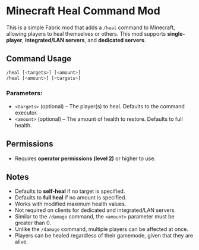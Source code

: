 # Minecraft Heal Command Mod

This is a simple Fabric mod that adds a `/heal` command to Minecraft, allowing players to heal themselves or others. This mod supports **single-player**, **integrated/LAN servers**, and **dedicated servers**.

## Command Usage
```sh
/heal [<targets>] [<amount>]
/heal [<amount>] [<targets>]
```

### Parameters:
- `<targets>` (optional) – The player(s) to heal. Defaults to the command executor.
- `<amount>` (optional) – The amount of health to restore. Defaults to full health.

## Permissions
- Requires **operator permissions (level 2)** or higher to use.

## Notes
- Defaults to **self-heal** if no target is specified.
- Defaults to **full heal** if no amount is specified.
- Works with modified maximum health values.
- Not required on clients for dedicated and integrated/LAN servers.
- Similar to the `/damage` command, the `<amount>` parameter must be greater than 0.
- Unlike the `/damage` command, multiple players can be affected at once.
- Players can be healed regardless of their gamemode, given that they are alive.
